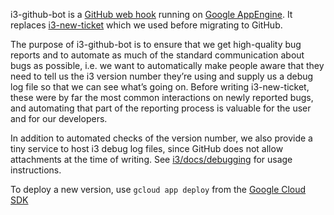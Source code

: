 i3-github-bot is a [GitHub web hook](https://developer.github.com/webhooks/)
running on [Google AppEngine](https://cloud.google.com/appengine/). It replaces
[i3-new-ticket](http://code.stapelberg.de/git/i3-new-ticket/) which we used
before migrating to GitHub.

The purpose of i3-github-bot is to ensure that we get high-quality bug reports
and to automate as much of the standard communication about bugs as possible,
i.e. we want to automatically make people aware that they need to tell us the
i3 version number they’re using and supply us a debug log file so that we can
see what’s going on. Before writing i3-new-ticket, these were by far the most
common interactions on newly reported bugs, and automating that part of the
reporting process is valuable for the user and for our developers.

In addition to automated checks of the version number, we also provide a tiny
service to host i3 debug log files, since GitHub does not allow attachments at
the time of writing. See
[i3/docs/debugging](http://i3wm.org/docs/debugging.html) for usage instructions.

To deploy a new version, use `gcloud app deploy` from the [Google Cloud
SDK](https://cloud.google.com/sdk/docs/install)
